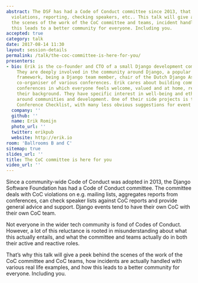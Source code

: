 ```yaml
---
abstract: The DSF has had a Code of Conduct committee since 2013, that deals with
  violations, reporting, checking speakers, etc.. This talk will give a peek behind
  the scenes of the work of the CoC committee and teams, incident handling, and how
  this leads to a better community for everyone. Including you.
accepted: true
category: talk
date: 2017-08-14 11:30
layout: session-details
permalink: /talk/the-coc-committee-is-here-for-you/
presenters:
- bio: Erik is the co-founder and CTO of a small Django development company in Amsterdam.
    They are deeply involved in the community around Django, a popular Python web
    framework, being a Django team member, chair of the Dutch Django Association and
    co-organiser of various conferences. Erik cares about building communities and
    conferences in which everyone feels welcome, valued and at home, regardless of
    their background. They have specific interest in well-being and ethical issues
    around communities and development. One of their side projects is the Less Obvious
    Conference Checklist, with many less obvious suggestions for event organisers.
  company: ''
  github: ''
  name: Erik Romijn
  photo_url: ''
  twitter: erikpub
  website: http://erik.io
room: 'Ballrooms B and C'
sitemap: true
slides_url: ''
title: The CoC committee is here for you
video_url: ''
---
```


Since a community-wide Code of Conduct was adopted in 2013, the Django Software Foundation has had a Code of Conduct committee. The committee deals with CoC violations on e.g. mailing lists, aggregates reports from conferences, can check speaker lists against CoC reports and provide general advice and support. Django events tend to have their own CoC with their own CoC team.

Not everyone in the wider tech community is fond of Codes of Conduct. However, a lot of this reluctance is rooted in misunderstanding about what this actually entails, and what the committee and teams actually do in both their active and reactive roles.

That’s why this talk will give a peek behind the scenes of the work of the CoC committee and CoC teams, how incidents are actually handled with various real life examples, and how this leads to a better community for everyone. Including you.

